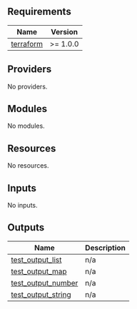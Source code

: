 <!-- BEGIN_TF_DOCS -->
## Requirements

| Name | Version |
|------|---------|
| <a name="requirement_terraform"></a> [terraform](#requirement\_terraform) | >= 1.0.0 |

## Providers

No providers.

## Modules

No modules.

## Resources

No resources.

## Inputs

No inputs.

## Outputs

| Name | Description |
|------|-------------|
| <a name="output_test_output_list"></a> [test\_output\_list](#output\_test\_output\_list) | n/a |
| <a name="output_test_output_map"></a> [test\_output\_map](#output\_test\_output\_map) | n/a |
| <a name="output_test_output_number"></a> [test\_output\_number](#output\_test\_output\_number) | n/a |
| <a name="output_test_output_string"></a> [test\_output\_string](#output\_test\_output\_string) | n/a |
<!-- END_TF_DOCS -->